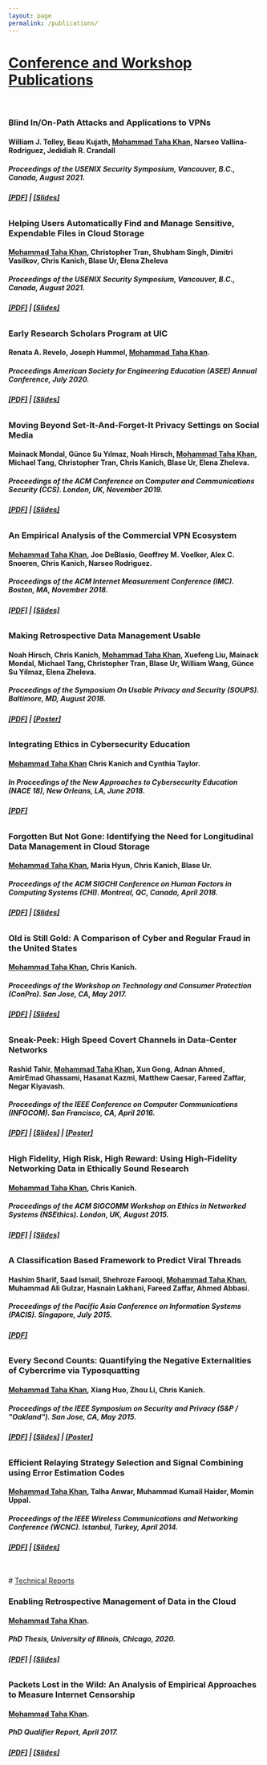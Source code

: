 ```yaml
---
layout: page
permalink: /publications/
---
```


# <u>Conference and Workshop Publications</u>
<br>

### __Blind In/On-Path Attacks and Applications to VPNs__
#### William J. Tolley, Beau Kujath, __<u>Mohammad Taha Khan</u>__, Narseo Vallina-Rodriguez, Jedidiah R. Crandall
##### Proceedings of the USENIX Security Symposium, Vancouver, B.C., Canada, August 2021.
###### **[[PDF]](/files/tolley_usenix_21.pdf) | [[Slides]](/files/tolley_usenix_21_slides.pdf)**

### __Helping Users Automatically Find and Manage Sensitive, Expendable Files in Cloud Storage__
#### __<u>Mohammad Taha Khan</u>__, Christopher Tran, Shubham Singh, Dimitri Vasilkov, Chris Kanich, Blase Ur, Elena Zheleva
##### Proceedings of the USENIX Security Symposium, Vancouver, B.C., Canada, August 2021.
###### **[[PDF]](/files/khan_usenix_21.pdf) | [[Slides]](/files/khan_usenix_21_slides.pdf)**

### __Early Research Scholars Program at UIC__
#### Renata A. Revelo, Joseph Hummel, __<u>Mohammad Taha Khan</u>__.
##### Proceedings American Society for Engineering Education (ASEE) Annual Conference, July 2020.
###### **[[PDF]](/files/revelo_asee_20.pdf) | [[Slides]](/files/revelo_asee_20_slides.pdf)**

### __Moving Beyond Set-It-And-Forget-It Privacy Settings on Social Media__
#### Mainack Mondal, Günce Su Yılmaz, Noah Hirsch, __<u>Mohammad Taha Khan</u>__, Michael Tang, Christopher Tran, Chris Kanich, Blase Ur, Elena Zheleva.
##### Proceedings of the ACM Conference on Computer and Communications Security (CCS). London, UK, November 2019.
###### **[[PDF]](/files/mondal_ccs_19.pdf) | [[Slides]](/files/mondal_ccs_19_slides.pdf)**

### __An Empirical Analysis of the Commercial VPN Ecosystem__
#### __<u>Mohammad Taha Khan</u>__,  Joe DeBlasio, Geoffrey M. Voelker, Alex C. Snoeren, Chris Kanich, Narseo Rodriguez.
##### Proceedings of the ACM Internet Measurement Conference (IMC). Boston, MA, November 2018.
###### **[[PDF]](/files/khan_imc_18.pdf) | [[Slides]](/files/khan_imc_18_slides.pdf)**

### __Making Retrospective Data Management Usable__
#### Noah Hirsch, Chris Kanich, __<u>Mohammad Taha Khan</u>__, Xuefeng Liu, Mainack Mondal, Michael Tang, Christopher Tran, Blase Ur, William Wang, Günce Su Yilmaz, Elena Zheleva. 
##### Proceedings of the Symposium On Usable Privacy and Security (SOUPS). Baltimore, MD, August 2018. 
###### **[[PDF]](/files/hirsch_soups_18.pdf) | [[Poster]](/files/hirsch_soups_18_poster.pdf)**

### __Integrating Ethics in Cybersecurity Education__
#### __<u>Mohammad Taha Khan</u>__ Chris Kanich and Cynthia Taylor. 
##### In Proceedings of the New Approaches to Cybersecurity Education (NACE 18), New Orleans, LA, June 2018.
###### **[[PDF]](/files/khan_naces_18.pdf)**

### __Forgotten But Not Gone: Identifying the Need for Longitudinal Data Management in Cloud Storage__
#### __<u>Mohammad Taha Khan</u>__, Maria Hyun, Chris Kanich, Blase Ur.
##### Proceedings of the ACM SIGCHI Conference on Human Factors in Computing Systems (CHI). Montreal, QC, Canada, April 2018. 
###### **[[PDF]](/files/khan_chi_18.pdf) | [[Slides]](/files/khan_chi_18_slides.pdf)**

### __Old is Still Gold: A Comparison of Cyber and Regular Fraud in the United States__
#### __<u>Mohammad Taha Khan</u>__,  Chris Kanich.
##### Proceedings of the Workshop on Technology and Consumer Protection (ConPro). San Jose, CA, May 2017.
###### **[[PDF]](/files/khan_conpro_17.pdf) | [[Slides]](/files/khan_conpro_17_slides.pdf)**

### __Sneak-Peek: High Speed Covert Channels in Data-Center Networks__
#### Rashid Tahir, __<u>Mohammad Taha Khan</u>__, Xun Gong, Adnan Ahmed, AmirEmad Ghassami, Hasanat Kazmi, Matthew Caesar, Fareed Zaffar, Negar Kiyavash.
##### Proceedings of the IEEE Conference on Computer Communications (INFOCOM). San Francisco, CA, April 2016.
###### **[[PDF]](/files/tahir_infocom_16.pdf) | [[Slides]](/files/tahir_infocom_16_slides.pdf) | [[Poster]](/files/tahir_ndss_16_poster.pdf)**

### __High Fidelity, High Risk, High Reward: Using High-Fidelity Networking Data in Ethically Sound Research__
#### __<u>Mohammad Taha Khan</u>__,  Chris Kanich.
##### Proceedings of the ACM SIGCOMM Workshop on Ethics in Networked Systems (NSEthics). London, UK, August 2015.
###### **[[PDF]](/files/khan_nsethics_15.pdf) | [[Slides]](/files/khan_nsethics_15_slides.pdf)**

### __A Classification Based Framework to Predict Viral Threads__
#### Hashim Sharif, Saad Ismail, Shehroze Farooqi, __<u>Mohammad Taha Khan</u>__, Muhammad Ali Gulzar, Hasnain Lakhani, Fareed Zaffar, Ahmed Abbasi.
##### Proceedings of the Pacific Asia Conference on Information Systems (PACIS). Singapore, July 2015.
###### **[[PDF]](/files/sharif_pacis_15.pdf)**

### __Every Second Counts: Quantifying the Negative Externalities of Cybercrime via Typosquatting__
#### __<u>Mohammad Taha Khan</u>__, Xiang Huo, Zhou Li, Chris Kanich.
##### Proceedings of the IEEE Symposium on Security and Privacy (S&P / "Oakland"). San Jose, CA, May 2015.
###### **[[PDF]](/files/khan_oakland_15.pdf) | [[Slides]](/files/khan_oakland_15_slides.pdf) | [[Poster]](/files/khan_oakland_15_poster.pdf)**

### __Efficient Relaying Strategy Selection and Signal Combining using Error Estimation Codes__
#### __<u>Mohammad Taha Khan</u>__, Talha Anwar, Muhammad Kumail Haider, Momin Uppal.
##### Proceedings of the IEEE Wireless Communications and Networking Conference (WCNC). Istanbul, Turkey, April 2014.
###### **[[PDF]](/files/khan_wcnc_14.pdf) | [[Slides]](/files/khan_wcnc_14_slides.pdf)**
<div style="margin-bottom:50px"></div>
# <u>Technical Reports</u>
<br>

### __Enabling Retrospective Management of Data in the Cloud__
#### __<u>Mohammad Taha Khan</u>__.
##### PhD Thesis, University of Illinois, Chicago, 2020.
###### **[[PDF]](/files/khan_thesis_20.pdf) | [[Slides]](/files/khan_thesis_slides_20.pdf)**

### __Packets Lost in the Wild: An Analysis of Empirical Approaches to Measure Internet Censorship__
#### __<u>Mohammad Taha Khan</u>__.
##### PhD Qualifier Report, April 2017.
###### **[[PDF]](/files/khan_qualifier_17.pdf) | [[Slides]](/files/khan_qualifier_17_slides.pdf)**
